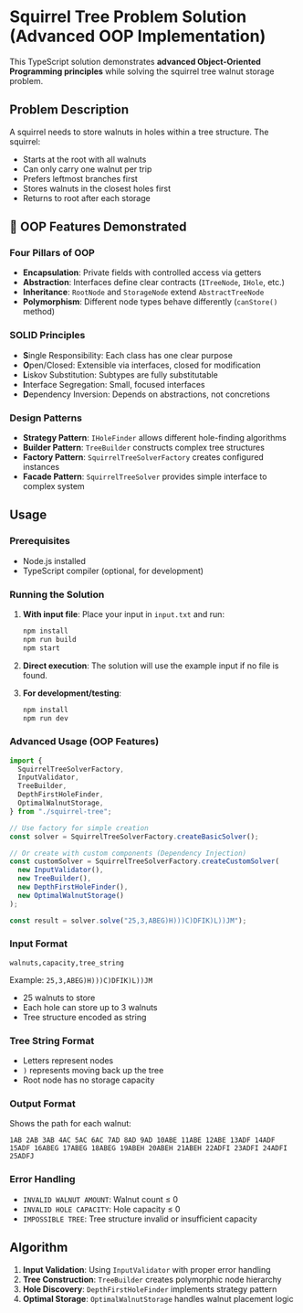 # Squirrel Tree Problem Solution (Advanced OOP Implementation)

This TypeScript solution demonstrates **advanced Object-Oriented Programming principles** while solving the squirrel tree walnut storage problem.

## Problem Description

A squirrel needs to store walnuts in holes within a tree structure. The squirrel:

- Starts at the root with all walnuts
- Can only carry one walnut per trip
- Prefers leftmost branches first
- Stores walnuts in the closest holes first
- Returns to root after each storage

## 🎯 OOP Features Demonstrated

### **Four Pillars of OOP**

- **Encapsulation**: Private fields with controlled access via getters
- **Abstraction**: Interfaces define clear contracts (`ITreeNode`, `IHole`, etc.)
- **Inheritance**: `RootNode` and `StorageNode` extend `AbstractTreeNode`
- **Polymorphism**: Different node types behave differently (`canStore()` method)

### **SOLID Principles**

- **S**ingle Responsibility: Each class has one clear purpose
- **O**pen/Closed: Extensible via interfaces, closed for modification
- **L**iskov Substitution: Subtypes are fully substitutable
- **I**nterface Segregation: Small, focused interfaces
- **D**ependency Inversion: Depends on abstractions, not concretions

### **Design Patterns**

- **Strategy Pattern**: `IHoleFinder` allows different hole-finding algorithms
- **Builder Pattern**: `TreeBuilder` constructs complex tree structures
- **Factory Pattern**: `SquirrelTreeSolverFactory` creates configured instances
- **Facade Pattern**: `SquirrelTreeSolver` provides simple interface to complex system

## Usage

### Prerequisites

- Node.js installed
- TypeScript compiler (optional, for development)

### Running the Solution

1. **With input file**: Place your input in `input.txt` and run:

   ```bash
   npm install
   npm run build
   npm start
   ```

2. **Direct execution**: The solution will use the example input if no file is found.

3. **For development/testing**:
   ```bash
   npm install
   npm run dev
   ```

### Advanced Usage (OOP Features)

```typescript
import {
  SquirrelTreeSolverFactory,
  InputValidator,
  TreeBuilder,
  DepthFirstHoleFinder,
  OptimalWalnutStorage,
} from "./squirrel-tree";

// Use factory for simple creation
const solver = SquirrelTreeSolverFactory.createBasicSolver();

// Or create with custom components (Dependency Injection)
const customSolver = SquirrelTreeSolverFactory.createCustomSolver(
  new InputValidator(),
  new TreeBuilder(),
  new DepthFirstHoleFinder(),
  new OptimalWalnutStorage()
);

const result = solver.solve("25,3,ABEG)H)))C)DFIK)L))JM");
```

### Input Format

```
walnuts,capacity,tree_string
```

Example: `25,3,ABEG)H)))C)DFIK)L))JM`

- 25 walnuts to store
- Each hole can store up to 3 walnuts
- Tree structure encoded as string

### Tree String Format

- Letters represent nodes
- `)` represents moving back up the tree
- Root node has no storage capacity

### Output Format

Shows the path for each walnut:

```
1AB 2AB 3AB 4AC 5AC 6AC 7AD 8AD 9AD 10ABE 11ABE 12ABE 13ADF 14ADF 15ADF 16ABEG 17ABEG 18ABEG 19ABEH 20ABEH 21ABEH 22ADFI 23ADFI 24ADFI 25ADFJ
```

### Error Handling

- `INVALID WALNUT AMOUNT`: Walnut count ≤ 0
- `INVALID HOLE CAPACITY`: Hole capacity ≤ 0
- `IMPOSSIBLE TREE`: Tree structure invalid or insufficient capacity

## Algorithm

1. **Input Validation**: Using `InputValidator` with proper error handling
2. **Tree Construction**: `TreeBuilder` creates polymorphic node hierarchy
3. **Hole Discovery**: `DepthFirstHoleFinder` implements strategy pattern
4. **Optimal Storage**: `OptimalWalnutStorage` handles walnut placement logic
